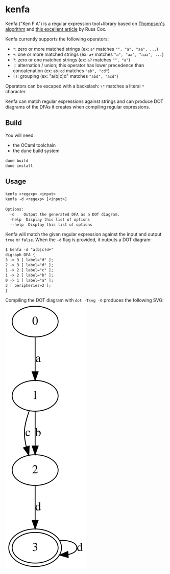 
# kenfa
Kenfa ("Ken F A") is a regular expression tool+library based on [Thompson's algorithm](https://en.wikipedia.org/wiki/Thompson%27s_construction#The_algorithm) and [this excellent article](https://swtch.com/~rsc/regexp/regexp1.html) by Russ Cox.

Kenfa currently supports the following operators:
- `*`: zero or more matched strings (ex: `a*` matches `"", "a", "aa", ...`)
- `+`: one or more matched strings (ex: `a+` matches `"a", "aa", "aaa", ...`)
- `?`: zero or one matched strings (ex: `a?` matches `"", "a"`)
- `|`: alternation / union; this operator has lower precedence than concatenation (ex: `ab|cd` matches `"ab", "cd"`)
- `()`: grouping (ex: "a(b|c)d" matches `"abd", "acd"`)

Operators can be escaped with a backslash: `\*` matches a literal `*` character.

Kenfa can match regular expressions against strings and can produce DOT diagrams of the DFAs it creates when compiling regular expressions.

## Build
You will need:
- the OCaml toolchain
- the dune build system

```
dune build
dune install
```

## Usage
```
kenfa <regexp> <input>
kenfa -d <regexp> [<input>]

Options:
  -d 	Output the generated DFA as a DOT diagram.
  -help  Display this list of options
  --help  Display this list of options
```

Kenfa will match the given regular expression against the input and output `true` or `false`.
When the `-d` flag is provided, it outputs a DOT diagram:
```
$ kenfa -d "a(b|c)d+"
digraph DFA {
3 -> 3 [ label="d" ];
2 -> 3 [ label="d" ];
1 -> 2 [ label="c" ];
1 -> 2 [ label="b" ];
0 -> 1 [ label="a" ];
3 [ peripheries=2 ];
}
```

Compiling the DOT diagram with `dot -Tsvg -O` produces the following SVG:
![](https://github.com/AjayMT/kenfa/blob/master/example.svg?raw=true)